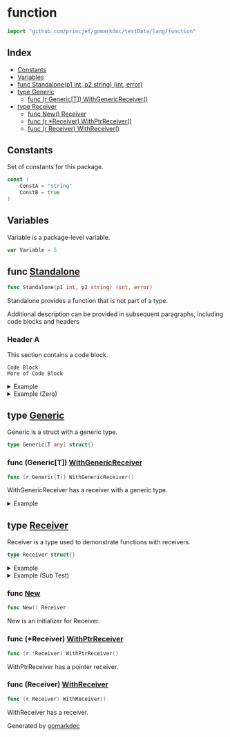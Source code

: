 <!-- Code generated by gomarkdoc. DO NOT EDIT -->

# function

```go
import "github.com/princjef/gomarkdoc/testData/lang/function"
```



## Index

- [Constants](<#constants>)
- [Variables](<#variables>)
- [func Standalone(p1 int, p2 string) (int, error)](<#func-standalone>)
- [type Generic](<#type-generic>)
  - [func (r Generic[T]) WithGenericReceiver()](<#func-generict-withgenericreceiver>)
- [type Receiver](<#type-receiver>)
  - [func New() Receiver](<#func-new>)
  - [func (r *Receiver) WithPtrReceiver()](<#func-receiver-withptrreceiver>)
  - [func (r Receiver) WithReceiver()](<#func-receiver-withreceiver>)


## Constants

Set of constants for this package.

```go
const (
    ConstA = "string"
    ConstB = true
)
```

## Variables

Variable is a package\-level variable.

```go
var Variable = 5
```

## func [Standalone](<https://github.com/princjef/gomarkdoc/blob/master/testData/lang/function/func.go#L14>)

```go
func Standalone(p1 int, p2 string) (int, error)
```

Standalone provides a function that is not part of a type.

Additional description can be provided in subsequent paragraphs, including code blocks and headers

### Header A

This section contains a code block.

```
Code Block
More of Code Block
```

<details><summary>Example</summary>
<p>



```go
package main

import (
	"fmt"

	"github.com/princjef/gomarkdoc/testData/lang/function"
)

func main() {
	res, _ := function.Standalone(2, "abc")
	fmt.Println(res)
}
```

#### Output

```
2
```

</p>
</details>

<details><summary>Example (Zero)</summary>
<p>



```go
package main

import (
	"fmt"

	"github.com/princjef/gomarkdoc/testData/lang/function"
)

func main() {
	res, _ := function.Standalone(0, "def")
	fmt.Println(res)
}
```

#### Output

```
0
```

</p>
</details>

## type [Generic](<https://github.com/princjef/gomarkdoc/blob/master/testData/lang/function/func.go#L33>)

Generic is a struct with a generic type.

```go
type Generic[T any] struct{}
```

### func \(Generic\[T\]\) [WithGenericReceiver](<https://github.com/princjef/gomarkdoc/blob/master/testData/lang/function/func.go#L36>)

```go
func (r Generic[T]) WithGenericReceiver()
```

WithGenericReceiver has a receiver with a generic type.

<details><summary>Example</summary>
<p>



```go
package main

import (
	"github.com/princjef/gomarkdoc/testData/lang/function"
)

func main() {
	r := function.Generic[int]{}
	r.WithGenericReceiver()
}
```

</p>
</details>

## type [Receiver](<https://github.com/princjef/gomarkdoc/blob/master/testData/lang/function/func.go#L19>)

Receiver is a type used to demonstrate functions with receivers.

```go
type Receiver struct{}
```

<details><summary>Example</summary>
<p>



```go
package main

import (
	"fmt"

	"github.com/princjef/gomarkdoc/testData/lang/function"
)

func main() {
	r := &function.Receiver{}
	fmt.Println(r)
}
```

</p>
</details>

<details><summary>Example (Sub Test)</summary>
<p>



```go
package main

import (
	"github.com/princjef/gomarkdoc/testData/lang/function"
)

func main() {
	var r function.Receiver
	r.WithReceiver()
}
```

</p>
</details>

### func [New](<https://github.com/princjef/gomarkdoc/blob/master/testData/lang/function/func.go#L22>)

```go
func New() Receiver
```

New is an initializer for Receiver.

### func \(\*Receiver\) [WithPtrReceiver](<https://github.com/princjef/gomarkdoc/blob/master/testData/lang/function/func.go#L30>)

```go
func (r *Receiver) WithPtrReceiver()
```

WithPtrReceiver has a pointer receiver.

### func \(Receiver\) [WithReceiver](<https://github.com/princjef/gomarkdoc/blob/master/testData/lang/function/func.go#L27>)

```go
func (r Receiver) WithReceiver()
```

WithReceiver has a receiver.

Generated by [gomarkdoc](<https://github.com/princjef/gomarkdoc>)
